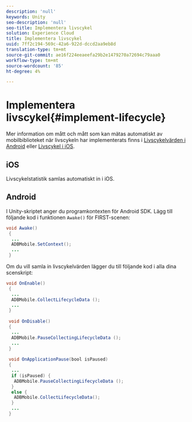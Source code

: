 ```yaml
---
description: 'null'
keywords: Unity
seo-description: 'null'
seo-title: Implementera livscykel
solution: Experience Cloud
title: Implementera livscykel
uuid: 7ff2c194-569c-42a6-922d-dccd2aa9eb8d
translation-type: tm+mt
source-git-commit: ae16f224eeaeefa29b2e1479270a72694c79aaa0
workflow-type: tm+mt
source-wordcount: '85'
ht-degree: 4%

---
```



# Implementera livscykel{#implement-lifecycle}

Mer information om mått och mått som kan mätas automatiskt av mobilbiblioteket när livscykeln har implementerats finns i [Livscykelvärden i Android](/help/android/metrics.md) eller [Livscykel i iOS](/help/ios/metrics.md).

## iOS

Livscykelstatistik samlas automatiskt in i iOS.

## Android

I Unity-skriptet anger du programkontexten för Android SDK. Lägg till följande kod i funktionen `Awake()` för FIRST-scenen:

```java
void Awake()
 {
  ...
  ADBMobile.SetContext();
  ...
 }
```

Om du vill samla in livscykelvärden lägger du till följande kod i alla dina scenskript:

```java
void OnEnable()
 {
  ...
  ADBMobile.CollectLifecycleData (); 
  ...
 }
 
 void OnDisable()
 {
  ...
  ADBMobile.PauseCollectingLifecycleData (); 
  ...
 }
  
 void OnApplicationPause(bool isPaused) 
 {
  ...
  if (isPaused) {
   ADBMobile.PauseCollectingLifecycleData (); 
  }  
  else {
   ADBMobile.CollectLifecycleData(); 
  }
  ...
 }
```


